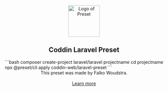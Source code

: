 <p align="center">
  <br />
  <a href="https://preset.dev">
    <img width="100" src="https://coddin.nl/images/logo-yellow.svg" alt="Logo of Preset">
  </a>
  <br />
</p>

<h2 align="center">Coddin Laravel Preset</h2>
```bash
composer create-project laravel/laravel projectname
cd projectname
npx @preset/cli apply coddin-web/laravel-preset
```

<br />

<div align="center">
  This preset was made by Falko Woudstra.
  <br />
  <br />
  <a href="https://preset.dev">Learn more</a>
</div>
